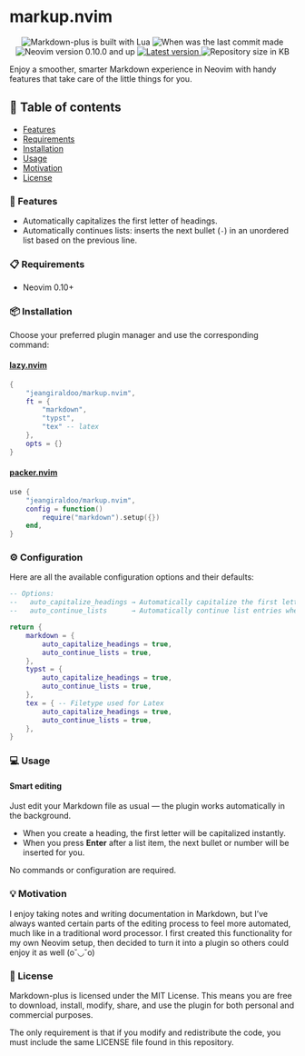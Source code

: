# markup.nvim

<p align="center">
    <img src="https://img.shields.io/badge/%20Lua-%23D0B8EB?style=for-the-badge&logo=lua"
        alt="Markdown-plus is built with Lua"
    />
    <img src="https://img.shields.io/github/last-commit/jeangiraldoo/markup.nvim?style=for-the-badge&labelColor=%232E3A59&color=%23A6D8FF"
        alt="When was the last commit made"/>
    <img src="https://img.shields.io/badge/v0.10%2B-%238BD5CA?style=for-the-badge&logo=neovim&label=Neovim&labelColor=%232E3A59&color=%238BD5CA"
        alt="Neovim version 0.10.0 and up"/>
    <a href = "https://github.com/jeangiraldoo/markup.nvim/blob/main/LICENSE">
        <img src="https://img.shields.io/badge/MIT-%232E3A59?style=for-the-badge&label=License&labelColor=%232E3A59&color=%23F4A6A6"
            alt="Latest version"/>
    </a>
    <img src="https://img.shields.io/github/repo-size/jeangiraldoo/markup.nvim?style=for-the-badge&logo=files&logoColor=yellow&label=SIZE&labelColor=%232E3A59&color=%23A8D8A1"
        alt="Repository size in KB"/>
</p>

Enjoy a smoother, smarter Markdown experience in Neovim with handy features that take care of the
little things for you.

## 📖 Table of contents

- [Features](#features)
- [Requirements](#requirements)
- [Installation](#installation)
- [Usage](#usage)
- [Motivation](#motivation)
- [License](#license)

### <a id="features"></a>🚀 Features

- Automatically capitalizes the first letter of headings.
- Automatically continues lists: inserts the next bullet (`-`) in an unordered list based on the
  previous line.

### <a id="requirements"></a>📋 Requirements

- Neovim 0.10+

### <a id="installation"></a>📦 Installation

Choose your preferred plugin manager and use the corresponding command:

#### [lazy.nvim](http://www.lazyvim.org/)

```lua
{
    "jeangiraldoo/markup.nvim",
    ft = {
        "markdown",
        "typst",
        "tex" -- latex
    },
    opts = {}
}
```

#### [packer.nvim](https://github.com/wbthomason/packer.nvim)

```lua
use {
    "jeangiraldoo/markup.nvim",
    config = function()
        require("markdown").setup({})
    end,
}
```

### <a id="configuration"></a> ⚙️ Configuration

Here are all the available configuration options and their defaults:

```lua
-- Options:
--   auto_capitalize_headings → Automatically capitalize the first letter of headings
--   auto_continue_lists      → Automatically continue list entries when pressing Enter on an empty line

return {
	markdown = {
		auto_capitalize_headings = true,
		auto_continue_lists = true,
	},
	typst = {
		auto_capitalize_headings = true,
		auto_continue_lists = true,
	},
	tex = { -- Filetype used for Latex
		auto_capitalize_headings = true,
		auto_continue_lists = true,
	},
}
```

### <a id="usage"></a>💻 Usage

#### Smart editing

Just edit your Markdown file as usual — the plugin works automatically in the background.

- When you create a heading, the first letter will be capitalized instantly.
- When you press **Enter** after a list item, the next bullet or number will be inserted for you.

No commands or configuration are required.

### <a id="motivation"></a>💡 Motivation

I enjoy taking notes and writing documentation in Markdown, but I’ve always wanted certain parts of
the editing process to feel more automated, much like in a traditional word processor. I first
created this functionality for my own Neovim setup, then decided to turn it into a plugin so others
could enjoy it as well (o˘◡˘o)

### <a id="license"></a>📜 License

Markdown-plus is licensed under the MIT License. This means you are free to download, install,
modify, share, and use the plugin for both personal and commercial purposes.

The only requirement is that if you modify and redistribute the code, you must include the same
LICENSE file found in this repository.
